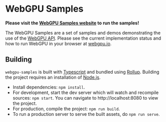 # WebGPU Samples

**Please visit the [WebGPU Samples website](//webgpu.github.io/webgpu-samples/) to run the samples!**

The WebGPU Samples are a set of samples and demos
demonstrating the use of the [WebGPU API](//webgpu.dev). Please see the current
implementation status and how to run WebGPU in your browser at
[webgpu.io](//webgpu.io).

## Building
`webgpu-samples` is built with [Typescript](https://www.typescriptlang.org/)
and bundled using [Rollup](https://rollupjs.org/). Building the project
requires an installation of [Node.js](https://nodejs.org/en/).

- Install dependencies: `npm install`.
- For development, start the dev server which will watch and recompile
  sources: `npm start`. You can navigate to http://localhost:8080 to view the project.
- For production, compile the project: `npm run build`.
- To run a production server to serve the built assets, do `npm run serve`.
